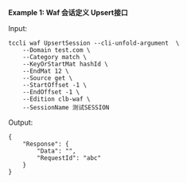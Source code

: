 **Example 1: Waf  会话定义 Upsert接口**



Input: 

```
tccli waf UpsertSession --cli-unfold-argument  \
    --Domain test.com \
    --Category match \
    --KeyOrStartMat hashId \
    --EndMat 12 \
    --Source get \
    --StartOffset -1 \
    --EndOffset -1 \
    --Edition clb-waf \
    --SessionName 测试SESSION
```

Output: 
```
{
    "Response": {
        "Data": "",
        "RequestId": "abc"
    }
}
```

